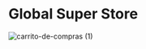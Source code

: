 # Global Super Store
![carrito-de-compras (1)](https://github.com/user-attachments/assets/2e1c3e98-b233-4232-bbbb-063d66201551)
